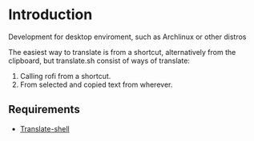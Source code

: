 # Introduction

Development for desktop enviroment, such as Archlinux or other distros

The easiest way to translate is from a shortcut, alternatively from the clipboard, but translate.sh consist of ways of translate:

1. Calling rofi from a shortcut.
2. From selected and copied text from wherever.


## Requirements

- [Translate-shell](https://github.com/soimort/translate-shell)
